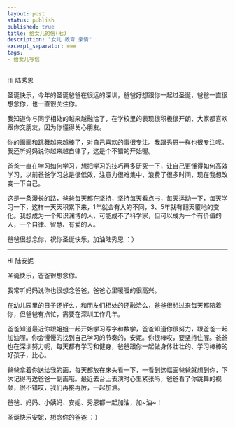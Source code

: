 ```yaml
---
layout: post
status: publish
published: true
title: 给女儿的信(七) 
description: "女儿 教育 亲情"
excerpt_separator: ===
tags:
- 给女儿写信
---
```


Hi 陆秀恩

圣诞快乐，今年的圣诞爸爸在很远的深圳，爸爸好想跟你一起过圣诞，爸爸一直很想念你，也一直很关注你。

我知道你与同学相处的越来越融洽了，在学校里的表现很积极很开朗，大家都喜欢跟你交朋友，因为你懂得关心朋友。

你的画画和跳舞越来越棒了，对自己喜欢的事很专注。我跟秀恩一样也很专注呢。我还听妈妈说你越来越自律了，这是个不错的开始喔。

爸爸一直在学习如何学习，想把学习的技巧再多研究一下，让自己更懂得如何高效学习，以前爸爸学习总是很低效，注意力很难集中，浪费了很多时间，现在我想改变一下自己。

这是一条漫长的路，爸爸每天都在坚持，坚持每天看点书，每天运动一下，每天学习一下，这样一天天积累下来，1年就会有大的不同，3、5年就有翻天覆地的变化。我想成为一个知识渊博的人，可能成不了科学家，但可以成为一个有价值的人，一个自律、智慧、有爱的人。

爸爸很想念你，祝你圣诞快乐，加油陆秀恩 ：）

- - -

Hi 陆安妮

圣诞快乐，爸爸很想念你。

我常听妈妈说你也很想念爸爸，爸爸心里暖暖的很高兴。

在幼儿园里的日子还好么，和朋友们相处的还融洽么，爸爸很想过来每天都陪着你，但爸爸有点忙，需要在深圳工作几年。

爸爸知道最近你跟姐姐一起开始学习写字和数学，爸爸知道你很努力，跟爸爸一起加油喔。你会慢慢的找到自己学习的节奏的，安妮。你很棒哎，要坚持住喔。爸爸也在深圳努力呢，每天都有学习和健身，爸爸跟你一起做身体壮壮的、学习棒棒的好孩子，比心。


爸爸拿着你送给我的画，每天都放在床头看一下，一看到这幅画爸爸就想到你，下次记得再送爸爸一副画哦。最近去台上表演时心里紧张吗，爸爸看了你跳舞的视频，很不错哎，我们再接再厉，一起加油。

爸爸、妈妈、小姨妈、安妮、秀恩都一起加油，加~油~！

圣诞快乐安妮，想念你的爸爸 ：）


